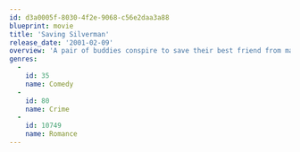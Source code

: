 ```yaml
---
id: d3a0005f-8030-4f2e-9068-c56e2daa3a88
blueprint: movie
title: 'Saving Silverman'
release_date: '2001-02-09'
overview: 'A pair of buddies conspire to save their best friend from marrying the wrong woman, a cold-hearted beauty who snatches him from them and breaks up their Neil Diamond cover band.'
genres:
  -
    id: 35
    name: Comedy
  -
    id: 80
    name: Crime
  -
    id: 10749
    name: Romance
---
```

